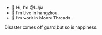 - 👋 Hi, I’m @LJjia
- 👀 I’m Live in hangzhou.
- 🌱 I’m work in Moore Threads .

Disaster comes off guard,but so is happiness.


<!---
LJjia/LJjia is a ✨ special ✨ repository because its `README.md` (this file) appears on your GitHub profile.
You can click the Preview link to take a look at your changes.
--->
